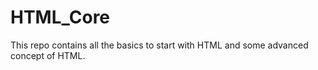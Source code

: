# HTML_Core

This repo contains all the basics to start with HTML and some advanced concept of HTML. 

